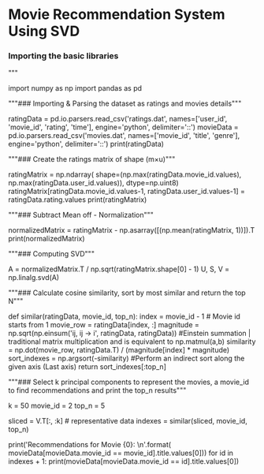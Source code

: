 
# Movie Recommendation System Using SVD

### Importing the basic libraries
"""

import numpy as np
import pandas as pd

"""### Importing & Parsing the dataset as ratings and movies details"""

ratingData = pd.io.parsers.read_csv('ratings.dat', 
    names=['user_id', 'movie_id', 'rating', 'time'],
    engine='python', delimiter='::')
movieData = pd.io.parsers.read_csv('movies.dat',
    names=['movie_id', 'title', 'genre'],
    engine='python', delimiter='::')
print(ratingData)

"""### Create the ratings matrix of shape (m×u)"""

ratingMatrix = np.ndarray(
    shape=(np.max(ratingData.movie_id.values), np.max(ratingData.user_id.values)),
    dtype=np.uint8)
ratingMatrix[ratingData.movie_id.values-1, ratingData.user_id.values-1] = ratingData.rating.values
print(ratingMatrix)

"""### Subtract Mean off - Normalization"""

normalizedMatrix = ratingMatrix - np.asarray([(np.mean(ratingMatrix, 1))]).T
print(normalizedMatrix)

"""### Computing SVD"""

A = normalizedMatrix.T / np.sqrt(ratingMatrix.shape[0] - 1)
U, S, V = np.linalg.svd(A)

"""### Calculate cosine similarity, sort by most similar and return the top N"""

def similar(ratingData, movie_id, top_n):
    index = movie_id - 1 # Movie id starts from 1
    movie_row = ratingData[index, :]
    magnitude = np.sqrt(np.einsum('ij, ij -> i', ratingData, ratingData)) #Einstein summation |  traditional matrix multiplication and is equivalent to np.matmul(a,b)
    similarity = np.dot(movie_row, ratingData.T) / (magnitude[index] * magnitude)
    sort_indexes = np.argsort(-similarity) #Perform an indirect sort along the given axis (Last axis)
    return sort_indexes[:top_n]

"""### Select k principal components to represent the movies, a movie_id to find recommendations and print the top_n results"""

k = 50
movie_id = 2
top_n = 5

sliced = V.T[:, :k] # representative data
indexes = similar(sliced, movie_id, top_n)

print('Recommendations for Movie {0}: \n'.format(
movieData[movieData.movie_id == movie_id].title.values[0]))
for id in indexes + 1:
    print(movieData[movieData.movie_id == id].title.values[0])
